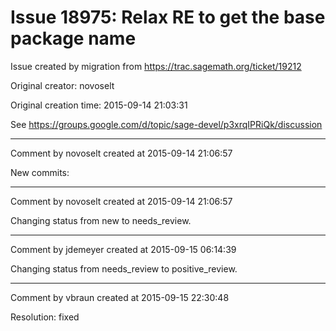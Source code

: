 # Issue 18975: Relax RE to get the base package name

Issue created by migration from https://trac.sagemath.org/ticket/19212

Original creator: novoselt

Original creation time: 2015-09-14 21:03:31

See https://groups.google.com/d/topic/sage-devel/p3xrqIPRiQk/discussion


---

Comment by novoselt created at 2015-09-14 21:06:57

New commits:


---

Comment by novoselt created at 2015-09-14 21:06:57

Changing status from new to needs_review.


---

Comment by jdemeyer created at 2015-09-15 06:14:39

Changing status from needs_review to positive_review.


---

Comment by vbraun created at 2015-09-15 22:30:48

Resolution: fixed
